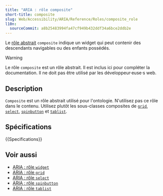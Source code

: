 ```yaml
---
title: "ARIA : rôle composite"
short-title: composite
slug: Web/Accessibility/ARIA/Reference/Roles/composite_role
l10n:
  sourceCommit: a8b25483994fa47cf949b432ddf34a6bce2ddb2e
---
```


Le [rôle abstrait](/fr/docs/Web/Accessibility/ARIA/Reference/Roles#6._rôles_abstraits) `composite` indique un widget qui peut contenir des descendants navigables ou des enfants possédés.

> [!WARNING]
> Le rôle `composite` est un rôle abstrait. Il est inclus ici pour compléter la documentation. Il ne doit pas être utilisé par les développeur·euse·s web.

## Description

`Composite` est un rôle abstrait utilisé pour l'ontologie. N'utilisez pas ce rôle dans le contenu. Utilisez plutôt les sous-classes composites de [`grid`](/fr/docs/Web/Accessibility/ARIA/Reference/Roles/grid_role), [`select`](/fr/docs/Web/Accessibility/ARIA/Reference/Roles/select_role), [`spinbutton`](/fr/docs/Web/Accessibility/ARIA/Reference/Roles/spinbutton_role) et [`tablist`](/fr/docs/Web/Accessibility/ARIA/Reference/Roles/tablist_role).

## Spécifications

{{Specifications}}

## Voir aussi

- [ARIA&nbsp;: rôle `widget`](/fr/docs/Web/Accessibility/ARIA/Reference/Roles/widget_role)
- [ARIA&nbsp;: rôle `grid`](/fr/docs/Web/Accessibility/ARIA/Reference/Roles/grid_role)
- [ARIA&nbsp;: rôle `select`](/fr/docs/Web/Accessibility/ARIA/Reference/Roles/select_role)
- [ARIA&nbsp;: rôle `spinbutton`](/fr/docs/Web/Accessibility/ARIA/Reference/Roles/spinbutton_role)
- [ARIA&nbsp;: rôle `tablist`](/fr/docs/Web/Accessibility/ARIA/Reference/Roles/tablist_role)
